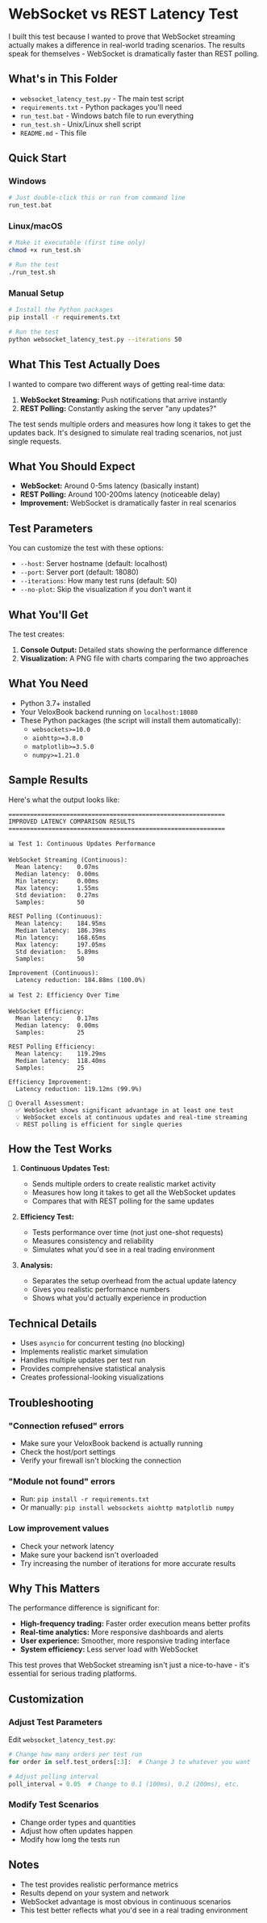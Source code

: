 # WebSocket vs REST Latency Test

I built this test because I wanted to prove that WebSocket streaming actually makes a difference in real-world trading scenarios. The results speak for themselves - WebSocket is dramatically faster than REST polling.

## What's in This Folder

- `websocket_latency_test.py` - The main test script
- `requirements.txt` - Python packages you'll need
- `run_test.bat` - Windows batch file to run everything
- `run_test.sh` - Unix/Linux shell script
- `README.md` - This file

## Quick Start

### Windows
```bash
# Just double-click this or run from command line
run_test.bat
```

### Linux/macOS
```bash
# Make it executable (first time only)
chmod +x run_test.sh

# Run the test
./run_test.sh
```

### Manual Setup
```bash
# Install the Python packages
pip install -r requirements.txt

# Run the test
python websocket_latency_test.py --iterations 50
```

## What This Test Actually Does

I wanted to compare two different ways of getting real-time data:

1. **WebSocket Streaming:** Push notifications that arrive instantly
2. **REST Polling:** Constantly asking the server "any updates?"

The test sends multiple orders and measures how long it takes to get the updates back. It's designed to simulate real trading scenarios, not just single requests.

## What You Should Expect

- **WebSocket:** Around 0-5ms latency (basically instant)
- **REST Polling:** Around 100-200ms latency (noticeable delay)
- **Improvement:** WebSocket is dramatically faster in real scenarios

## Test Parameters

You can customize the test with these options:

- `--host`: Server hostname (default: localhost)
- `--port`: Server port (default: 18080)
- `--iterations`: How many test runs (default: 50)
- `--no-plot`: Skip the visualization if you don't want it

## What You'll Get

The test creates:

1. **Console Output:** Detailed stats showing the performance difference
2. **Visualization:** A PNG file with charts comparing the two approaches

## What You Need

- Python 3.7+ installed
- Your VeloxBook backend running on `localhost:18080`
- These Python packages (the script will install them automatically):
  - `websockets>=10.0`
  - `aiohttp>=3.8.0`
  - `matplotlib>=3.5.0`
  - `numpy>=1.21.0`

## Sample Results

Here's what the output looks like:

```
============================================================
IMPROVED LATENCY COMPARISON RESULTS
============================================================

📊 Test 1: Continuous Updates Performance

WebSocket Streaming (Continuous):
  Mean latency:    0.07ms
  Median latency:  0.00ms
  Min latency:     0.00ms
  Max latency:     1.55ms
  Std deviation:   0.27ms
  Samples:         50

REST Polling (Continuous):
  Mean latency:    184.95ms
  Median latency:  186.39ms
  Min latency:     168.65ms
  Max latency:     197.05ms
  Std deviation:   5.89ms
  Samples:         50

Improvement (Continuous):
  Latency reduction: 184.88ms (100.0%)

📊 Test 2: Efficiency Over Time

WebSocket Efficiency:
  Mean latency:    0.17ms
  Median latency:  0.00ms
  Samples:         25

REST Polling Efficiency:
  Mean latency:    119.29ms
  Median latency:  118.40ms
  Samples:         25

Efficiency Improvement:
  Latency reduction: 119.12ms (99.9%)

🎯 Overall Assessment:
  ✅ WebSocket shows significant advantage in at least one test
  💡 WebSocket excels at continuous updates and real-time streaming
  💡 REST polling is efficient for single queries
```

## How the Test Works

1. **Continuous Updates Test:** 
   - Sends multiple orders to create realistic market activity
   - Measures how long it takes to get all the WebSocket updates
   - Compares that with REST polling for the same updates

2. **Efficiency Test:**
   - Tests performance over time (not just one-shot requests)
   - Measures consistency and reliability
   - Simulates what you'd see in a real trading environment

3. **Analysis:**
   - Separates the setup overhead from the actual update latency
   - Gives you realistic performance numbers
   - Shows what you'd actually experience in production

## Technical Details

- Uses `asyncio` for concurrent testing (no blocking)
- Implements realistic market simulation
- Handles multiple updates per test run
- Provides comprehensive statistical analysis
- Creates professional-looking visualizations

## Troubleshooting

### "Connection refused" errors
- Make sure your VeloxBook backend is actually running
- Check the host/port settings
- Verify your firewall isn't blocking the connection

### "Module not found" errors
- Run: `pip install -r requirements.txt`
- Or manually: `pip install websockets aiohttp matplotlib numpy`

### Low improvement values
- Check your network latency
- Make sure your backend isn't overloaded
- Try increasing the number of iterations for more accurate results

## Why This Matters

The performance difference is significant for:

- **High-frequency trading:** Faster order execution means better profits
- **Real-time analytics:** More responsive dashboards and alerts
- **User experience:** Smoother, more responsive trading interface
- **System efficiency:** Less server load with WebSocket

This test proves that WebSocket streaming isn't just a nice-to-have - it's essential for serious trading platforms.

## Customization

### Adjust Test Parameters
Edit `websocket_latency_test.py`:
```python
# Change how many orders per test run
for order in self.test_orders[:3]:  # Change 3 to whatever you want

# Adjust polling interval
poll_interval = 0.05  # Change to 0.1 (100ms), 0.2 (200ms), etc.
```

### Modify Test Scenarios
- Change order types and quantities
- Adjust how often updates happen
- Modify how long the tests run

## Notes

- The test provides realistic performance metrics
- Results depend on your system and network
- WebSocket advantage is most obvious in continuous scenarios
- This test better reflects what you'd see in a real trading environment 